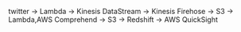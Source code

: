 twitter -> Lambda -> Kinesis DataStream -> Kinesis Firehose -> S3 -> Lambda,AWS Comprehend -> S3 -> Redshift -> AWS QuickSight